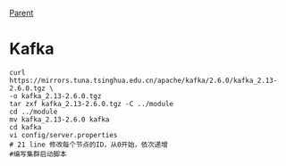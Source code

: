 [Parent](../README.md)

# Kafka

```shell script
curl https://mirrors.tuna.tsinghua.edu.cn/apache/kafka/2.6.0/kafka_2.13-2.6.0.tgz \
-o kafka_2.13-2.6.0.tgz 
tar zxf kafka_2.13-2.6.0.tgz -C ../module
cd ../module
mv kafka_2.13-2.6.0 kafka
cd kafka
vi config/server.properties
# 21 line 修改每个节点的ID，从0开始，依次递增
#编写集群启动脚本
```
